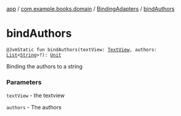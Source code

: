 [app](../../index.md) / [com.example.books.domain](../index.md) / [BindingAdapters](index.md) / [bindAuthors](./bind-authors.md)

# bindAuthors

`@JvmStatic fun bindAuthors(textView: `[`TextView`](https://developer.android.com/reference/android/widget/TextView.html)`, authors: `[`List`](https://kotlinlang.org/api/latest/jvm/stdlib/kotlin.collections/-list/index.html)`<`[`String`](https://kotlinlang.org/api/latest/jvm/stdlib/kotlin/-string/index.html)`>?): `[`Unit`](https://kotlinlang.org/api/latest/jvm/stdlib/kotlin/-unit/index.html)

Binding the authors to a string

### Parameters

`textView` - the textview

`authors` - The authors